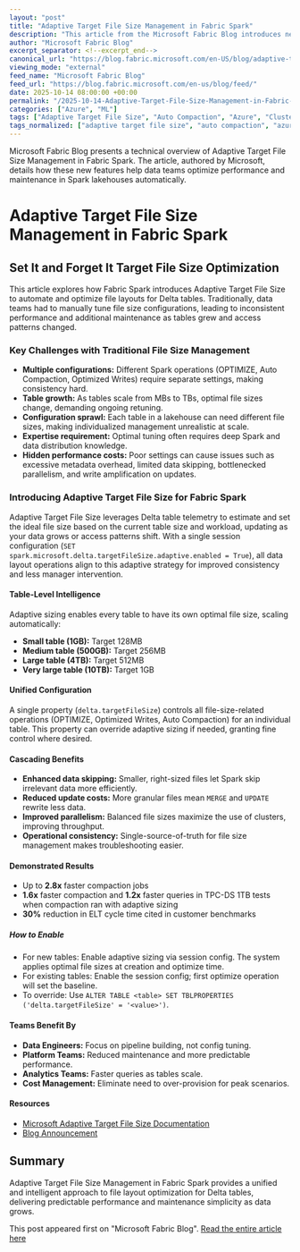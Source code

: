 ```yaml
---
layout: "post"
title: "Adaptive Target File Size Management in Fabric Spark"
description: "This article from the Microsoft Fabric Blog introduces new capabilities for automatic file size optimization in Fabric Spark, including Adaptive Target File Size and user-defined settings. It explains common data management challenges, the technical trade-offs of file sizing in Spark, and how these new features allow data teams to achieve predictable performance and lower operational overhead without ongoing tuning."
author: "Microsoft Fabric Blog"
excerpt_separator: <!--excerpt_end-->
canonical_url: "https://blog.fabric.microsoft.com/en-US/blog/adaptive-target-file-size-management-in-fabric-spark/"
viewing_mode: "external"
feed_name: "Microsoft Fabric Blog"
feed_url: "https://blog.fabric.microsoft.com/en-us/blog/feed/"
date: 2025-10-14 08:00:00 +00:00
permalink: "/2025-10-14-Adaptive-Target-File-Size-Management-in-Fabric-Spark.html"
categories: ["Azure", "ML"]
tags: ["Adaptive Target File Size", "Auto Compaction", "Azure", "Cluster Configuration", "Data Engineering", "Delta Lake", "ELT", "Fabric Spark", "File Size Optimization", "Lakehouse", "Microsoft Fabric", "ML", "News", "Optimize Operation", "Parallelism", "Performance Tuning", "Spark SQL", "Table Properties"]
tags_normalized: ["adaptive target file size", "auto compaction", "azure", "cluster configuration", "data engineering", "delta lake", "elt", "fabric spark", "file size optimization", "lakehouse", "microsoft fabric", "ml", "news", "optimize operation", "parallelism", "performance tuning", "spark sql", "table properties"]
---
```


Microsoft Fabric Blog presents a technical overview of Adaptive Target File Size Management in Fabric Spark. The article, authored by Microsoft, details how these new features help data teams optimize performance and maintenance in Spark lakehouses automatically.<!--excerpt_end-->

# Adaptive Target File Size Management in Fabric Spark

## Set It and Forget It Target File Size Optimization

This article explores how Fabric Spark introduces Adaptive Target File Size to automate and optimize file layouts for Delta tables. Traditionally, data teams had to manually tune file size configurations, leading to inconsistent performance and additional maintenance as tables grew and access patterns changed.

### Key Challenges with Traditional File Size Management

- **Multiple configurations:** Different Spark operations (OPTIMIZE, Auto Compaction, Optimized Writes) require separate settings, making consistency hard.
- **Table growth:** As tables scale from MBs to TBs, optimal file sizes change, demanding ongoing retuning.
- **Configuration sprawl:** Each table in a lakehouse can need different file sizes, making individualized management unrealistic at scale.
- **Expertise requirement:** Optimal tuning often requires deep Spark and data distribution knowledge.
- **Hidden performance costs:** Poor settings can cause issues such as excessive metadata overhead, limited data skipping, bottlenecked parallelism, and write amplification on updates.

### Introducing Adaptive Target File Size for Fabric Spark

Adaptive Target File Size leverages Delta table telemetry to estimate and set the ideal file size based on the current table size and workload, updating as your data grows or access patterns shift. With a single session configuration (`SET spark.microsoft.delta.targetFileSize.adaptive.enabled = True`), all data layout operations align to this adaptive strategy for improved consistency and less manager intervention.

#### Table-Level Intelligence

Adaptive sizing enables every table to have its own optimal file size, scaling automatically:

- **Small table (1GB):** Target 128MB
- **Medium table (500GB):** Target 256MB
- **Large table (4TB):** Target 512MB
- **Very large table (10TB):** Target 1GB

#### Unified Configuration

A single property (`delta.targetFileSize`) controls all file-size-related operations (OPTIMIZE, Optimized Writes, Auto Compaction) for an individual table. This property can override adaptive sizing if needed, granting fine control where desired.

#### Cascading Benefits

- **Enhanced data skipping:** Smaller, right-sized files let Spark skip irrelevant data more efficiently.
- **Reduced update costs:** More granular files mean `MERGE` and `UPDATE` rewrite less data.
- **Improved parallelism:** Balanced file sizes maximize the use of clusters, improving throughput.
- **Operational consistency:** Single-source-of-truth for file size management makes troubleshooting easier.

#### Demonstrated Results

- Up to **2.8x** faster compaction jobs
- **1.6x** faster compaction and **1.2x** faster queries in TPC-DS 1TB tests when compaction ran with adaptive sizing
- **30%** reduction in ELT cycle time cited in customer benchmarks

##### How to Enable

- For new tables: Enable adaptive sizing via session config. The system applies optimal file sizes at creation and optimize time.
- For existing tables: Enable the session config; first optimize operation will set the baseline.
- To override: Use `ALTER TABLE <table> SET TBLPROPERTIES ('delta.targetFileSize' = '<value>')`.

#### Teams Benefit By

- **Data Engineers:** Focus on pipeline building, not config tuning.
- **Platform Teams:** Reduced maintenance and more predictable performance.
- **Analytics Teams:** Faster queries as tables scale.
- **Cost Management:** Eliminate need to over-provision for peak scenarios.

#### Resources

- [Microsoft Adaptive Target File Size Documentation](https://learn.microsoft.com/fabric/data-engineering/tune-file-size?tabs=sparksql#adaptive-target-file-size)
- [Blog Announcement](https://blog.fabric.microsoft.com/en-us/blog/adaptive-target-file-size-management-in-fabric-spark/)

## Summary

Adaptive Target File Size Management in Fabric Spark provides a unified and intelligent approach to file layout optimization for Delta tables, delivering predictable performance and maintenance simplicity as data grows.

This post appeared first on "Microsoft Fabric Blog". [Read the entire article here](https://blog.fabric.microsoft.com/en-US/blog/adaptive-target-file-size-management-in-fabric-spark/)
